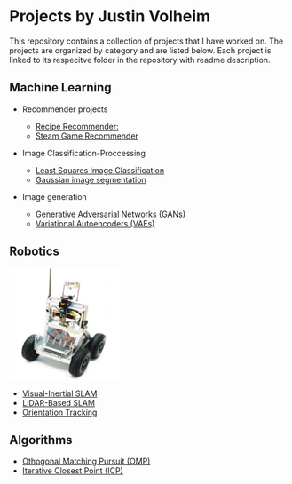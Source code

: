 # Projects by Justin Volheim
This repository contains a collection of projects that I have worked on. The projects are organized by category and are listed below. Each project is linked to its respecitve folder in the repository with readme description.

## Machine Learning

  - Recommender projects
    - [Recipe Recommender:](./Machine%20Learning/Recomender%20Projects/Recipe%20Recommender%20/)    
    - [Steam Game Recommender](./Machine%20Learning/Recomender%20Projects/Game%20Recommender/)

  - Image Classification-Proccessing 
    - [Least Squares Image Classification](./Machine%20Learning/Image%20Classification-Proccessing%20/Least%20Squares%20Image%20Clasification%20/)
    - [Gaussian image segmentation](./Machine%20Learning/Image%20Classification-Proccessing%20/Guassian_Image_segmentation/)

  - Image generation 
    - [Generative Adversarial Networks (GANs)](./Machine%20Learning/Image%20generation/)
    - [Variational Autoencoders (VAEs)](./Machine%20Learning/Image%20generation/)

## Robotics
<img src="./Robotics /LiDAR-Based SLAM/image.png" alt="Example Image" width="200" height="200">

  - [Visual-Inertial SLAM](./Robotics%20/Visual-Inertial%20SLAM/)
  - [LiDAR-Based SLAM](./Robotics%20/LiDAR-Based%20SLAM/)
  - [Orientation Tracking](./Robotics%20/Orientation%20Tracking/)
 
## Algorithms
  - [Othogonal Matching Pursuit (OMP)](./Algorithms/Othogonal%20Matching%20Pursuit%20/)
  - [Iterative Closest Point (ICP)](./Algorithms/Iterative%20Closest%20Point%20/)
